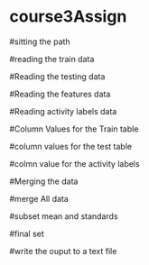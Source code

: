 # course3Assign
#sitting the path

#reading the train data

#Reading the testing data

#Reading the features data

#Reading activity labels data

#Column Values for the Train table

#column values for the test table

#colmn value for the activity labels 

#Merging the data

#merge All data

#subset mean and standards 

#final set 

#write the ouput to a text file 
